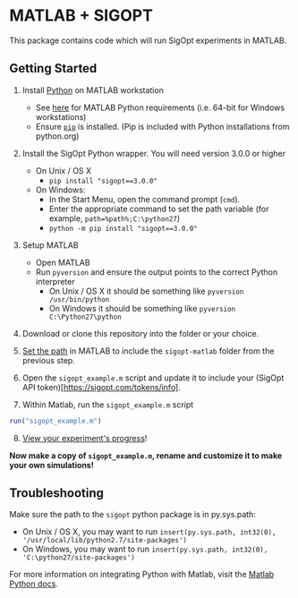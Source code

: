 # MATLAB + SIGOPT

This package contains code which will run SigOpt experiments in MATLAB.

## Getting Started

1. Install [Python](https://www.python.org/downloads/) on MATLAB workstation
    - See [here](https://www.mathworks.com/help/matlab/matlab_external/system-requirements-for-matlab-engine-for-python.html) for MATLAB Python requirements (i.e. 64-bit for Windows workstations)
    - Ensure [`pip`](https://pip.pypa.io/en/stable/installing/) is installed. (Pip is included with Python installations from python.org)

2. Install the SigOpt Python wrapper. You will need version 3.0.0 or higher
    - On Unix / OS X
      - `pip install "sigopt==3.0.0"`
    - On Windows:
      - In the Start Menu, open the command prompt (`cmd`).
      - Enter the appropriate command to set the path variable (for example, `path=%path%;C:\python27`)
      - `python -m pip install "sigopt==3.0.0"`

3. Setup MATLAB
    - Open MATLAB
    - Run `pyversion` and ensure the output points to the correct Python interpreter
      - On Unix / OS X it should be something like `pyversion /usr/bin/python`
      - On Windows it should be something like `pyversion C:\Python27\python`

4. Download or clone this repository into the folder or your choice.

5. [Set the path](https://www.mathworks.com/help/matlab/matlab_env/add-remove-or-reorder-folders-on-the-search-path.html) in MATLAB to include the `sigopt-matlab` folder from the previous step.

6. Open the `sigopt_example.m` script and update it to include your (SigOpt API token)[https://sigopt.com/tokens/info].

7. Within Matlab, run the `sigopt_example.m` script 

```matlab
run("sigopt_example.m")
```

8. [View your experiment's progress](http://www.sigopt.com/experiments)!

**Now make a copy of `sigopt_example.m`, rename and customize it to make your own simulations!**

## Troubleshooting

Make sure the path to the `sigopt` python package is in py.sys.path:
   - On Unix / OS X, you may want to run `insert(py.sys.path, int32(0), '/usr/local/lib/python2.7/site-packages')`
   - On Windows, you may want to run `insert(py.sys.path, int32(0), 'C:\python27/site-packages')`

For more information on integrating Python with Matlab, visit the [Matlab Python docs](https://www.mathworks.com/help/matlab/matlab_external/undefined-variable-py-or-function-py-command.html).
